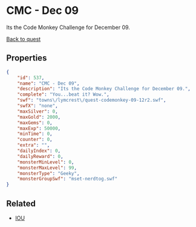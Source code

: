 # CMC - Dec 09

Its the Code Monkey Challenge for December 09.

[Back to quest](../quests.md)

## Properties

```json
{
    "id": 537,
    "name": "CMC - Dec 09",
    "description": "Its the Code Monkey Challenge for December 09.",
    "complete": "You...beat it? Wow.",
    "swf": "towns\/lymcrest\/quest-codemonkey-09-12r2.swf",
    "swfX": "none",
    "maxSilver": 0,
    "maxGold": 2000,
    "maxGems": 0,
    "maxExp": 50000,
    "minTime": 0,
    "counter": 0,
    "extra": "",
    "dailyIndex": 0,
    "dailyReward": 0,
    "monsterMinLevel": 0,
    "monsterMaxLevel": 99,
    "monsterType": "Geeky",
    "monsterGroupSwf": "mset-nerdtog.swf"
}
```

## Related

- [IOU](../items/3390-iou.md)

